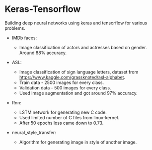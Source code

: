 # Keras-Tensorflow
Building deep neural networks using keras and tensorflow for various problems.

* IMDb faces:  
  * Image classification of actors and actresses based on gender. Around 88% accuracy.

* ASL:  
  * Image classification of sign language letters, dataset from https://www.kaggle.com/grassknoted/asl-alphabet.  
  * Train data - 2500 images for every class.  
  * Validation data - 500 images for every class.  
  * Used image augmentation and got around 97% accuracy.  
    
* Rnn:
  * LSTM network for generating new C code.
  * Used limited number of C files from linux-kernel.
  * After 50 epochs loss came down to 0.73.
  
* neural_style_transfer:
  * Algorithm for generating image in style of another image.
